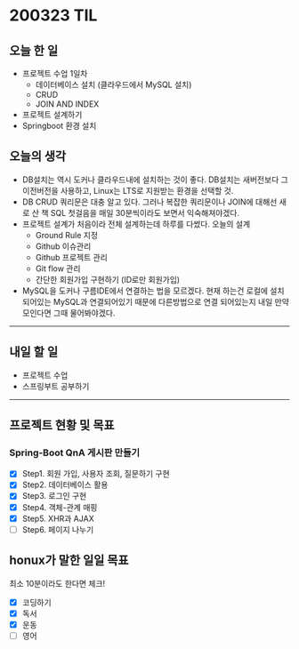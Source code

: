 # 200323 TIL

## 오늘 한 일

- 프로젝트 수업 1일차
  - 데이터베이스 설치 (클라우드에서 MySQL 설치)
  - CRUD
  - JOIN AND INDEX
- 프로젝트 설계하기
- Springboot 환경 설치

## 오늘의 생각

- DB설치는 역시 도커나 클라우드내에 설치하는 것이 좋다. DB설치는 새버전보다 그 이전버전을 사용하고, Linux는 LTS로 지원받는 환경을 선택할 것.
- DB CRUD 쿼리문은 대충 알고 있다. 그러나 복잡한 쿼리문이나 JOIN에 대해선 새로 산 책 SQL 첫걸음을 매일 30분씩이라도 보면서 익숙해져야겠다.
- 프로젝트 설계가 처음이라 전체 설계하는데 하루를 다썼다. 오늘의 설계
  - Ground Rule 지정
  - Github 이슈관리
  - Github 프로젝트 관리
  - Git flow 관리
  - 간단한 회원가입 구현하기 (ID로만 회원가입)
- MySQL을 도커나 구름IDE에서 연결하는 법을 모르겠다. 현재 하는건 로컬에 설치 되어있는 MySQL과 연결되어있기 때문에 다른방법으로 연결 되어있는지 내일 만약 모인다면 그때 물어봐야겠다.

------

## 내일 할 일

- 프로젝트 수업
- 스프링부트 공부하기

------

## 프로젝트 현황 및 목표

### Spring-Boot QnA 게시판 만들기

- [x] Step1. 회원 가입, 사용자 조회, 질문하기 구현
- [x] Step2. 데이터베이스 활용
- [x] Step3. 로그인 구현
- [x] Step4. 객체-관계 매핑
- [x] Step5. XHR과 AJAX
- [ ] Step6. 페이지 나누기

## honux가 말한 일일 목표

최소 10분이라도 한다면 체크!

- [x] 코딩하기
- [x] 독서
- [x] 운동
- [ ] 영어
